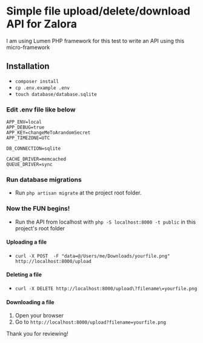 # Simple file upload/delete/download API for Zalora

I am using Lumen PHP framework for this test to write an API using this micro-framework

## Installation
* `composer install`
* `cp .env.example .env`
* `touch database/database.sqlite`

### Edit .env file like below
```
APP_ENV=local
APP_DEBUG=true
APP_KEY=changeMeToArandomSecret
APP_TIMEZONE=UTC

DB_CONNECTION=sqlite

CACHE_DRIVER=memcached
QUEUE_DRIVER=sync

```
### Run database migrations
* Run `php artisan migrate` at the project root folder.

### Now the FUN begins!
* Run the API from localhost with `php -S localhost:8000 -t public` in this project's root folder

#### Uploading a file
* `curl -X POST  -F "data=@/Users/me/Downloads/yourfile.png" http://localhost:8000/upload`

#### Deleting a file
* `curl -X DELETE http://localhost:8000/upload\?filename\=yourfile.png`

#### Downloading a file
1. Open your browser
2. Go to `http://localhost:8000/upload?filename=yourfile.png` 

Thank you for reviewing!
